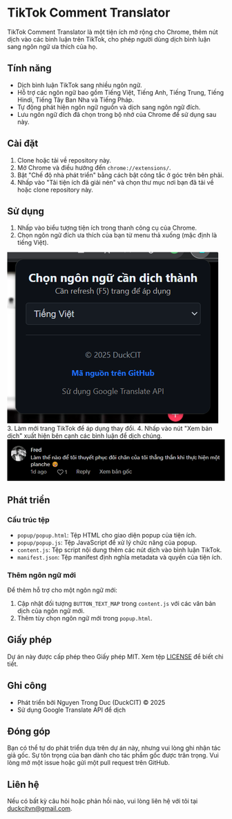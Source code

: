 # TikTok Comment Translator

TikTok Comment Translator là một tiện ích mở rộng cho Chrome, thêm nút dịch vào các bình luận trên TikTok, cho phép người dùng dịch bình luận sang ngôn ngữ ưa thích của họ.

## Tính năng

- Dịch bình luận TikTok sang nhiều ngôn ngữ.
- Hỗ trợ các ngôn ngữ bao gồm Tiếng Việt, Tiếng Anh, Tiếng Trung, Tiếng Hindi, Tiếng Tây Ban Nha và Tiếng Pháp.
- Tự động phát hiện ngôn ngữ nguồn và dịch sang ngôn ngữ đích.
- Lưu ngôn ngữ đích đã chọn trong bộ nhớ của Chrome để sử dụng sau này.

## Cài đặt

1. Clone hoặc tải về repository này.
2. Mở Chrome và điều hướng đến `chrome://extensions/`.
3. Bật "Chế độ nhà phát triển" bằng cách bật công tắc ở góc trên bên phải.
4. Nhấp vào "Tải tiện ích đã giải nén" và chọn thư mục nơi bạn đã tải về hoặc clone repository này.

## Sử dụng

1. Nhấp vào biểu tượng tiện ích trong thanh công cụ của Chrome.
2. Chọn ngôn ngữ đích ưa thích của bạn từ menu thả xuống (mặc định là tiếng Việt).
<img src="screenshots/language-select.png"/>
3. Làm mới trang TikTok để áp dụng thay đổi.
4. Nhấp vào nút "Xem bản dịch" xuất hiện bên cạnh các bình luận để dịch chúng.
<img src="screenshots/demo.png"/>

## Phát triển

### Cấu trúc tệp

- `popup/popup.html`: Tệp HTML cho giao diện popup của tiện ích.
- `popup/popup.js`: Tệp JavaScript để xử lý chức năng của popup.
- `content.js`: Tệp script nội dung thêm các nút dịch vào bình luận TikTok.
- `manifest.json`: Tệp manifest định nghĩa metadata và quyền của tiện ích.

### Thêm ngôn ngữ mới

Để thêm hỗ trợ cho một ngôn ngữ mới:
1. Cập nhật đối tượng `BUTTON_TEXT_MAP` trong `content.js` với các văn bản dịch của ngôn ngữ mới.
2. Thêm tùy chọn ngôn ngữ mới trong `popup.html`.

## Giấy phép

Dự án này được cấp phép theo Giấy phép MIT. Xem tệp [LICENSE](LICENSE) để biết chi tiết.

## Ghi công

- Phát triển bởi Nguyen Trong Duc (DuckCIT) © 2025
- Sử dụng Google Translate API để dịch

## Đóng góp

Bạn có thể tự do phát triển dựa trên dự án này, nhưng vui lòng ghi nhận tác giả gốc. Sự tôn trọng của bạn dành cho tác phẩm gốc được trân trọng. Vui lòng mở một issue hoặc gửi một pull request trên GitHub.

## Liên hệ

Nếu có bất kỳ câu hỏi hoặc phản hồi nào, vui lòng liên hệ với tôi tại duckcitvn@gmail.com.